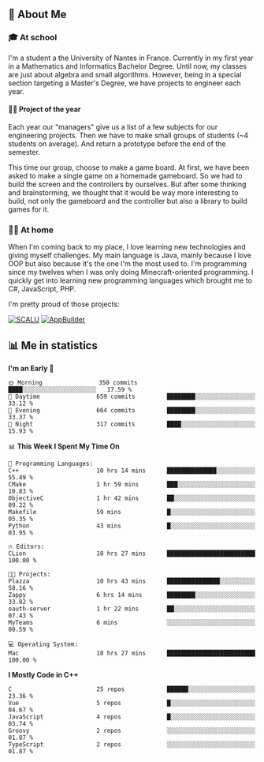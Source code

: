 ## 👀 About Me

### 🎓 At school

I'm a student a the University of Nantes in France. Currently in my first year in a Mathematics and Informatics Bachelor Degree. Until now, my classes are just about algebra and small algorithms. However, being in a special section targeting a Master's Degree, we have projects to engineer each year. 

#### 🔧🔬 Project of the year

Each year our "managers" give us a list of a few subjects for our engineering projects. Then we have to make small groups of students (~4 students on average). And return a prototype before the end of the semester.

This time our group, choose to make a game board. At first, we have been asked to make a single game on a homemade gameboard. So we had to build the screen and the controllers by ourselves. 
But after some thinking and brainstorming, we thought that it would be way more interesting to build, not only the gameboard and the controller but also a library to build games for it.

### 👨‍💻 At home

When I'm coming back to my place, I love learning new technologies and giving myself challenges. My main language is Java, mainly because I love OOP but also because it's the one I'm the most used to. I'm programming since my twelves when I was only doing Minecraft-oriented programming.  I quickly get into learning new programming languages which brought me to C#, JavaScript, PHP. 

I'm pretty proud of those projects:

[![SCALU](https://github-readme-stats.vercel.app/api/pin?username=renardfute&repo=SCALU)](https://github.com/renardfute/scalu)
[![AppBuilder](https://github-readme-stats.vercel.app/api/pin?username=pulsedev2&repo=AppBuilder)](https://github.com/pulsedev2/AppBuilder)

## 📊 Me in statistics
<!--START_SECTION:waka-->
**I'm an Early 🐤** 

```text
🌞 Morning                350 commits         ████░░░░░░░░░░░░░░░░░░░░░   17.59 % 
🌆 Daytime                659 commits         ████████░░░░░░░░░░░░░░░░░   33.12 % 
🌃 Evening                664 commits         ████████░░░░░░░░░░░░░░░░░   33.37 % 
🌙 Night                  317 commits         ████░░░░░░░░░░░░░░░░░░░░░   15.93 % 
```


📊 **This Week I Spent My Time On** 

```text
💬 Programming Languages: 
C++                      10 hrs 14 mins      ██████████████░░░░░░░░░░░   55.49 % 
CMake                    1 hr 59 mins        ███░░░░░░░░░░░░░░░░░░░░░░   10.83 % 
ObjectiveC               1 hr 42 mins        ██░░░░░░░░░░░░░░░░░░░░░░░   09.22 % 
Makefile                 59 mins             █░░░░░░░░░░░░░░░░░░░░░░░░   05.35 % 
Python                   43 mins             █░░░░░░░░░░░░░░░░░░░░░░░░   03.95 % 

🔥 Editors: 
CLion                    18 hrs 27 mins      █████████████████████████   100.00 % 

🐱‍💻 Projects: 
Plazza                   10 hrs 43 mins      ███████████████░░░░░░░░░░   58.16 % 
Zappy                    6 hrs 14 mins       ████████░░░░░░░░░░░░░░░░░   33.82 % 
oauth-server             1 hr 22 mins        ██░░░░░░░░░░░░░░░░░░░░░░░   07.43 % 
MyTeams                  6 mins              ░░░░░░░░░░░░░░░░░░░░░░░░░   00.59 % 

💻 Operating System: 
Mac                      18 hrs 27 mins      █████████████████████████   100.00 % 
```

**I Mostly Code in C++** 

```text
C                        25 repos            ██████░░░░░░░░░░░░░░░░░░░   23.36 % 
Vue                      5 repos             █░░░░░░░░░░░░░░░░░░░░░░░░   04.67 % 
JavaScript               4 repos             █░░░░░░░░░░░░░░░░░░░░░░░░   03.74 % 
Groovy                   2 repos             ░░░░░░░░░░░░░░░░░░░░░░░░░   01.87 % 
TypeScript               2 repos             ░░░░░░░░░░░░░░░░░░░░░░░░░   01.87 % 
```




<!--END_SECTION:waka-->
